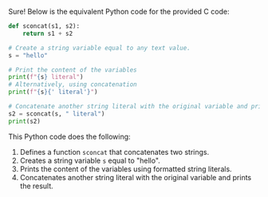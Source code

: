  Sure! Below is the equivalent Python code for the provided C code:

```python
def sconcat(s1, s2):
    return s1 + s2

# Create a string variable equal to any text value.
s = "hello"

# Print the content of the variables
print(f"{s} literal")
# Alternatively, using concatenation
print(f"{s}{' literal'}")

# Concatenate another string literal with the original variable and print it
s2 = sconcat(s, " literal")
print(s2)
```

This Python code does the following:
1. Defines a function `sconcat` that concatenates two strings.
2. Creates a string variable `s` equal to "hello".
3. Prints the content of the variables using formatted string literals.
4. Concatenates another string literal with the original variable and prints the result.
